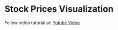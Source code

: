 # Stock Prices Visualization

Follow video tutorial at:
[Yotube Video](https://www.youtube.com/watch?v=6c8fEiVnB_Y&t=33s)
